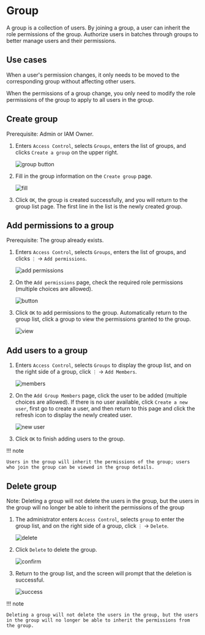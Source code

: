 # Group

A group is a collection of users. By joining a group, a user can inherit the role permissions of the group. Authorize users in batches through groups to better manage users and their permissions.

## Use cases

When a user's permission changes, it only needs to be moved to the corresponding group without affecting other users.

When the permissions of a group change, you only need to modify the role permissions of the group to apply to all users in the group.

## Create group

Prerequisite: Admin or IAM Owner.

1. Enters `Access Control`, selects `Groups`, enters the list of groups, and clicks `Create a group` on the upper right.

    ![group button](https://docs.daocloud.io/daocloud-docs-images/docs/en/docs/ghippo/images/group00.png)

2. Fill in the group information on the `Create group` page.

    ![fill](https://docs.daocloud.io/daocloud-docs-images/docs/en/docs/ghippo/images/group01.png)

3. Click `OK`, the group is created successfully, and you will return to the group list page. The first line in the list is the newly created group.

## Add permissions to a group

Prerequisite: The group already exists.

1. Enters `Access Control`, selects `Groups`, enters the list of groups, and clicks `⋮` -> `Add permissions`.

    ![add permissions](https://docs.daocloud.io/daocloud-docs-images/docs/en/docs/ghippo/images/group02.png)

2. On the `Add permissions` page, check the required role permissions (multiple choices are allowed).

    ![button](https://docs.daocloud.io/daocloud-docs-images/docs/en/docs/ghippo/images/group03.png)

3. Click `OK` to add permissions to the group. Automatically return to the group list, click a group to view the permissions granted to the group.

    ![view](https://docs.daocloud.io/daocloud-docs-images/docs/en/docs/ghippo/images/group04.png)

## Add users to a group

1. Enters `Access Control`, selects `Groups` to display the group list, and on the right side of a group, click `⋮` -> `Add Members`.

    ![members](https://docs.daocloud.io/daocloud-docs-images/docs/en/docs/ghippo/images/group05.png)

2. On the `Add Group Members` page, click the user to be added (multiple choices are allowed). If there is no user available, click `Create a new user`, first go to create a user, and then return to this page and click the refresh icon to display the newly created user.

    ![new user](https://docs.daocloud.io/daocloud-docs-images/docs/en/docs/ghippo/images/group06.png)

3. Click `OK` to finish adding users to the group.

!!! note

    Users in the group will inherit the permissions of the group; users who join the group can be viewed in the group details.

## Delete group

Note: Deleting a group will not delete the users in the group, but the users in the group will no longer be able to inherit the permissions of the group

1. The administrator enters `Access Control`, selects `group` to enter the group list, and on the right side of a group, click `⋮` -> `Delete`.

    ![delete](https://docs.daocloud.io/daocloud-docs-images/docs/en/docs/ghippo/images/deletegroup01.png)

2. Click `Delete` to delete the group.

    ![confirm](https://docs.daocloud.io/daocloud-docs-images/docs/en/docs/ghippo/images/deletegroup02.png)

3. Return to the group list, and the screen will prompt that the deletion is successful.

    ![success](https://docs.daocloud.io/daocloud-docs-images/docs/en/docs/ghippo/images/deletegroup03.png)

!!! note

    Deleting a group will not delete the users in the group, but the users in the group will no longer be able to inherit the permissions from the group.
